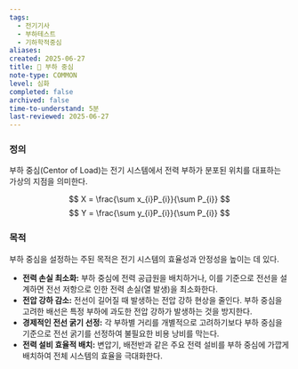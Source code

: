 ```yaml
---
tags:
  - 전기기사
  - 부하테스트
  - 기하학적중심
aliases: 
created: 2025-06-27
title: 📝 부하 중심
note-type: COMMON
level: 심화
completed: false
archived: false
time-to-understand: 5분
last-reviewed: 2025-06-27
---
```


### 정의
부하 중심(Centor of Load)는 전기 시스템에서 전력 부하가 분포된 위치를 대표하는 가상의 지점을 의미한다. 

$$
X = \frac{\sum x_{i}P_{i}}{\sum P_{i}}
$$
$$
Y = \frac{\sum y_{i}P_{i}}{\sum P_{i}}
$$

### 목적
부하 중심을 설정하는 주된 목적은 전기 시스템의 효율성과 안정성을 높이는 데 있다.
-   **전력 손실 최소화:** 부하 중심에 전력 공급원을 배치하거나, 이를 기준으로 전선을 설계하면 전선 저항으로 인한 전력 손실(열 발생)을 최소화한다.
-   **전압 강하 감소:** 전선이 길어질 때 발생하는 전압 강하 현상을 줄인다. 부하 중심을 고려한 배선은 특정 부하에 과도한 전압 강하가 발생하는 것을 방지한다.
-   **경제적인 전선 굵기 선정:** 각 부하별 거리를 개별적으로 고려하기보다 부하 중심을 기준으로 전선 굵기를 선정하여 불필요한 비용 낭비를 막는다.
-   **전력 설비 효율적 배치:** 변압기, 배전반과 같은 주요 전력 설비를 부하 중심에 가깝게 배치하여 전체 시스템의 효율을 극대화한다.